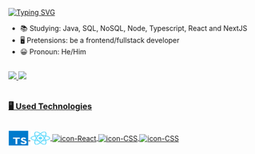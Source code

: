 [![Typing SVG](https://readme-typing-svg.demolab.com?font=Fira+Code&weight=600&size=25&pause=1000&color=008000&random=false&width=435&height=40&lines=Ol%C3%A1%2C+sou+Diogo+Eduardo!+%F0%9F%91%BE%F0%9F%93%9A%F0%9F%92%99)](https://git.io/typing-svg)
<br>

- 📚 Studying: Java, SQL, NoSQL, Node, Typescript, React and NextJS
- 🖥️ Pretensions: be a frontend/fullstack  developer
- 😀 Pronoun: He/Him

<br>


<div>
    <a href="https://github.com/p4peldebala">
    <img  height ="180em" src = "https://github-readme-stats.vercel.app/api?username=p4peldebala&show_icons=true&theme=dracula">
    <img height ="180em" src = "https://github-readme-stats.vercel.app/api/top-langs/?username=p4peldebala&layout=compact&theme=dracula">
</div>
<br>

### 🖥️ Used Technologies

<div style="display: inline_block"><br>
  <img align="center" alt="icon-Ts" height="30" width="40" src="https://raw.githubusercontent.com/devicons/devicon/master/icons/typescript/typescript-plain.svg">
  <img align="center" alt="icon-React" height="30" width="40" src="https://raw.githubusercontent.com/devicons/devicon/master/icons/react/react-original.svg">
  <img align="center" alt="icon-React" height="30" width="40" src="https://cdn.jsdelivr.net/gh/devicons/devicon@latest/icons/nextjs/nextjs-original.svg" />
  <img align="center" alt="icon-CSS" height="30" width="40" src="https://cdn.jsdelivr.net/gh/devicons/devicon@latest/icons/nodejs/nodejs-original-wordmark.svg" />
  <img align="center" alt="icon-CSS" height="30" width="40" src="https://cdn.jsdelivr.net/gh/devicons/devicon@latest/icons/java/java-original-wordmark.svg" />
          
          

</div>
<br>





